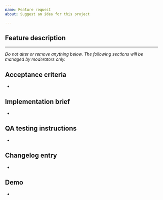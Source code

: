 ```yaml
---
name: Feature request
about: Suggest an idea for this project

---
```


## Feature description

<!-- Please describe clear and concisely which problem the feature would solve or which publisher needs it would address. -->

---------------

_Do not alter or remove anything below. The following sections will be managed by moderators only._

## Acceptance criteria

* <!-- One or more bullet points for acceptance criteria. -->

## Implementation brief

* <!-- One or more bullet points for how to technically resolve the issue. For significant Implementation Design, it is ok use a Google document **accessible by anyone**. -->

## QA testing instructions

* <!-- One or more bullet points to describe how to test the implementation in QA. -->

## Changelog entry

* <!-- One sentence summarizing the PR, to be used in the changelog. -->

## Demo

* <!-- A video or screenshots demoing the implementation. -->
